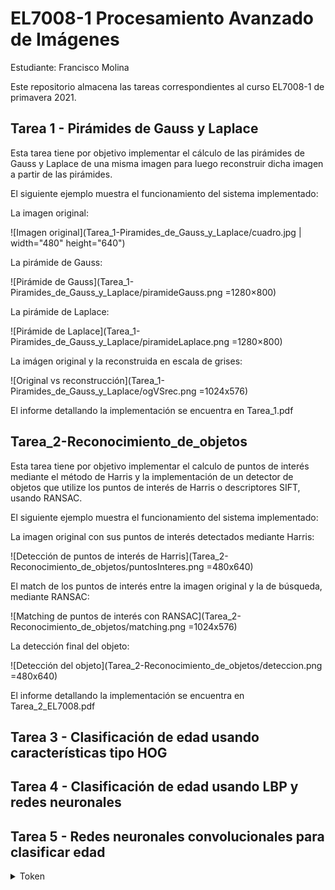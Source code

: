 # EL7008-1 Procesamiento Avanzado de Imágenes

Estudiante: Francisco Molina

Este repositorio almacena las tareas correspondientes al curso EL7008-1 de primavera 2021.

## Tarea 1 - Pirámides de Gauss y Laplace

Esta tarea tiene por objetivo implementar el cálculo de las pirámides de Gauss y Laplace de una misma imagen para luego reconstruir dicha imagen a partir de las pirámides.

El siguiente ejemplo muestra el funcionamiento del sistema implementado:


La imagen original:

![Imagen original](Tarea_1-Piramides_de_Gauss_y_Laplace/cuadro.jpg | width="480" height="640")

La pirámide de Gauss:

![Pirámide de Gauss](Tarea_1-Piramides_de_Gauss_y_Laplace/piramideGauss.png =1280×800)

La pirámide de Laplace:

![Pirámide de Laplace](Tarea_1-Piramides_de_Gauss_y_Laplace/piramideLaplace.png =1280×800)

La imágen original y la reconstruida en escala de grises:

![Original vs reconstrucción](Tarea_1-Piramides_de_Gauss_y_Laplace/ogVSrec.png =1024x576)

El informe detallando la implementación se encuentra en Tarea_1.pdf

## Tarea_2-Reconocimiento_de_objetos

Esta tarea tiene por objetivo implementar el calculo de puntos de interés mediante el método de Harris y la implementación de un detector de objetos que utilize los puntos de interés de Harris o descriptores SIFT, usando RANSAC.

El siguiente ejemplo muestra el funcionamiento del sistema implementado:

La imagen original con sus puntos de interés detectados mediante Harris:

![Detección de puntos de interés de Harris](Tarea_2-Reconocimiento_de_objetos/puntosInteres.png =480x640)

El match de los puntos de interés entre la imagen original y la de búsqueda, mediante RANSAC:

![Matching de puntos de interés con RANSAC](Tarea_2-Reconocimiento_de_objetos/matching.png =1024x576)

La detección final del objeto:

![Detección del objeto](Tarea_2-Reconocimiento_de_objetos/deteccion.png =480x640)

El informe detallando la implementación se encuentra en Tarea_2_EL7008.pdf

## Tarea 3 - Clasificación de edad usando características tipo HOG

## Tarea 4 - Clasificación de edad usando LBP y redes neuronales

## Tarea 5 - Redes neuronales convolucionales para clasificar edad






<details> 
  <summary>Token </summary>
   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
</details>

